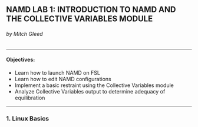 ## NAMD LAB 1: INTRODUCTION TO NAMD AND THE COLLECTIVE VARIABLES MODULE
###### by Mitch Gleed

---

#### Objectives:
- Learn how to launch NAMD on FSL
- Learn how to edit NAMD configurations
- Implement a basic restraint using the Collective Variables module
- Analyze Collective Variables output to determine adequacy of equilibration

---

### 1. Linux Basics